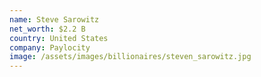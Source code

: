 ```yaml
---
name: Steve Sarowitz
net_worth: $2.2 B
country: United States
company: Paylocity
image: /assets/images/billionaires/steven_sarowitz.jpg
---
```


